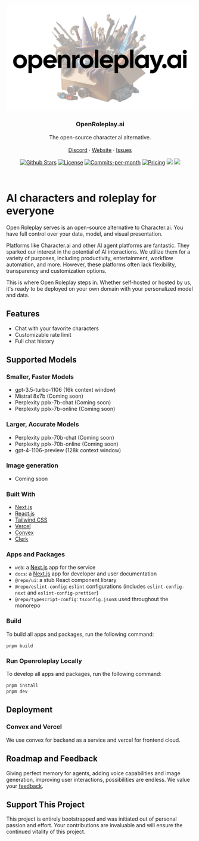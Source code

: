 <p align="center">
<a href="https://github.com/Open-Roleplay-AI/OpenRoleplay">
<img src="https://github.com/Open-Roleplay-AI/.github/blob/main/github-banner.png?raw=true" alt="Logo">
</a>

  <h3 align="center">OpenRoleplay.ai</h3>

  <p align="center">
    The open-source character.ai alternative.
    <br />
    <br />
    <a href="https://discord.gg/bM5zzMEtdW">Discord</a>
    ·
    <a href="https://openroleplay.ai">Website</a>
    ·
    <a href="https://github.com/Open-Roleplay-AI/OpenRoleplay/issues">Issues</a>
  </p>
</p>

<p align="center">
   <a href="https://github.com/Open-Roleplay-AI/OpenRoleplay/stargazers"><img src="https://img.shields.io/github/stars/Open-Roleplay-AI/OpenRoleplay" alt="Github Stars"></a>
   <a href="https://github.com/Open-Roleplay-AI/OpenRoleplay/blob/main/LICENSE"><img src="https://img.shields.io/badge/license-AGPLv3-purple" alt="License"></a>
   <a href="https://github.com/Open-Roleplay-AI/OpenRoleplay/pulse"><img src="https://img.shields.io/github/commit-activity/m/Open-Roleplay-AI/OpenRoleplay" alt="Commits-per-month"></a>
   <a href="https://openroleplay.ai/pricing"><img src="https://img.shields.io/badge/Pricing-Free-brightgreen" alt="Pricing"></a>
   <a href="https://github.com/Open-Roleplay-AI/OpenRoleplay/issues?q=is:issue+is:open+label:%22%F0%9F%99%8B%F0%9F%8F%BB%E2%80%8D%E2%99%82%EF%B8%8Fhelp+wanted%22"><img src="https://img.shields.io/badge/Help%20Wanted-Contribute-blue"></a>
   <a href="https://contributor-covenant.org/version/1/4/code-of-conduct/ "><img src="https://img.shields.io/badge/Contributor%20Covenant-1.4-purple" /></a>
</p>

<br/>

# AI characters and roleplay for everyone

Open Roleplay serves is an open-source alternative to Character.ai.
You have full control over your data, model, and visual presentation.

Platforms like Character.ai and other AI agent platforms are fantastic. They sparked our interest in the potential of AI interactions. We utilize them for a variety of purposes, including productivity, entertainment, workflow automation, and more. However, these platforms often lack flexibility, transparency and customization options.

This is where Open Roleplay steps in. Whether self-hosted or hosted by us, it's ready to be deployed on your own domain with your personalized model and data.

## Features

- Chat with your favorite characters
- Customizable rate limit
- Full chat history

## Supported Models

### Smaller, Faster Models

- gpt-3.5-turbo-1106 (16k context window)
- Mistral 8x7b (Coming soon)
- Perplexity pplx-7b-chat (Coming soon)
- Perplexity pplx-7b-online (Coming soon)

### Larger, Accurate Models

- Perplexity pplx-70b-chat (Coming soon)
- Perplexity pplx-70b-online (Coming soon)
- gpt-4-1106-preview (128k context window)

### Image generation

- Coming soon

### Built With

- [Next.js](https://nextjs.org/?ref=cal.com)
- [React.js](https://reactjs.org/?ref=cal.com)
- [Tailwind CSS](https://tailwindcss.com/?ref=cal.com)
- [Vercel](https://vercel.com/)
- [Convex](https://convex.dev/)
- [Clerk](https://clerk.com/)

### Apps and Packages

- `web`: a [Next.js](https://nextjs.org/) app for the service
- `docs`: a [Next.js](https://nextjs.org/) app for developer and user documentation
- `@repo/ui`: a stub React component library
- `@repo/eslint-config`: `eslint` configurations (includes `eslint-config-next` and `eslint-config-prettier`)
- `@repo/typescript-config`: `tsconfig.json`s used throughout the monorepo

### Build

To build all apps and packages, run the following command:

```
pnpm build
```

### Run Openroleplay Locally

To develop all apps and packages, run the following command:

```
pnpm install
pnpm dev
```

## Deployment

### Convex and Vercel

We use convex for backend as a service and vercel for frontend cloud.

## Roadmap and Feedback

Giving perfect memory for agents, adding voice capabilities and image generation, improving user interactions, possibilities are endless. We value your [feedback](https://github.com/Open-Roleplay-AI/OpenRoleplay/issues).

## Support This Project

This project is entirely bootstrapped and was initiated out of personal passion and effort. Your contributions are invaluable and will ensure the continued vitality of this project.
